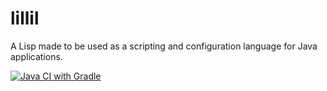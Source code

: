 # lillil

A Lisp made to be used as a scripting and configuration language for Java applications.

[![Java CI with Gradle](https://github.com/Meep3692/lillil/actions/workflows/gradle.yml/badge.svg)](https://github.com/Meep3692/lillil/actions/workflows/gradle.yml)